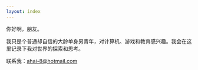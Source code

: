 ```yaml
---
layout: index
---
```


你好啊，朋友。

我只是个普通却自信的大龄单身男青年，对计算机、游戏和教育感兴趣。我会在这里记录下我对世界的探索和思考。

联系我：[ahai-8@hotmail.com](mailto:ahai-8@hotmail.com)

